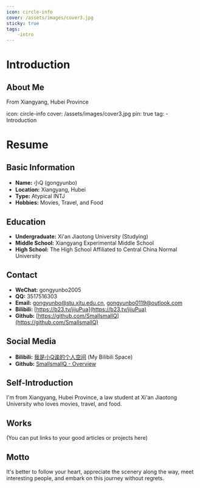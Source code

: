 ```yaml
---
icon: circle-info
cover: /assets/images/cover3.jpg
sticky: true 
tags:
    -intro
---
```



# Introduction

## About Me

From Xiangyang, Hubei Province


icon: circle-info
cover: /assets/images/cover3.jpg
pin: true
tag:
    - Introduction


# Resume

## Basic Information

*   **Name:** 小Q (gongyunbo)
*   **Location:** Xiangyang, Hubei
*   **Type:** Atypical INTJ
*   **Hobbies:** Movies, Travel, and Food

## Education

*   **Undergraduate:** Xi'an Jiaotong University (Studying)
*   **Middle School:** Xiangyang Experimental Middle School
*   **High School:** The High School Affiliated to Central China Normal University

## Contact

*   **WeChat:** gongyunbo2005
*   **QQ:** 3517516303
*   **Email:** [gongyunbo@stu.xjtu.edu.cn](mailto:gongyunbo@stu.xjtu.edu.cn), [gongyunbo0119@outlook.com](mailto:gongyunbo0119@outlook.com)
*   **Bilibili:** [https://b23.tv/jijuPua](https://b23.tv/jijuPua)
*   **Github:** [https://github.com/SmallsmallQ](https://github.com/SmallsmallQ)

## Social Media

*   **Bilibili:** [我是小Q诶的个人空间](https://b23.tv/bkcGaXz) (My Bilibili Space)
*   **Github:** [SmallsmallQ - Overview](https://github.com/SmallsmallQ)

## Self-Introduction

I'm from Xiangyang, Hubei Province, a law student at Xi'an Jiaotong University who loves movies, travel, and food.

## Works

(You can put links to your good articles or projects here)

## Motto

It's better to follow your heart, appreciate the scenery along the way, meet interesting people, and embark on this journey without regrets.
